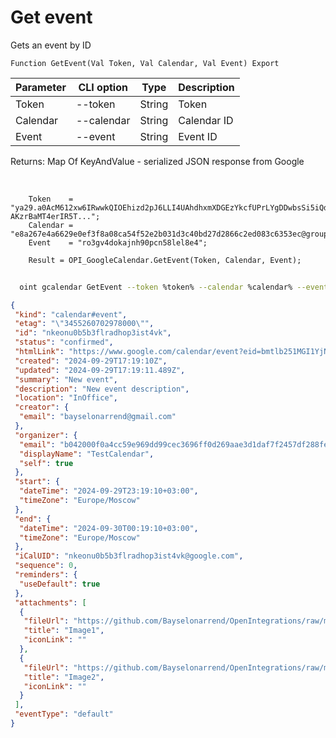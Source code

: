 ﻿---
sidebar_position: 3
---

# Get event
 Gets an event by ID



`Function GetEvent(Val Token, Val Calendar, Val Event) Export`

  | Parameter | CLI option | Type | Description |
  |-|-|-|-|
  | Token | --token | String | Token |
  | Calendar | --calendar | String | Calendar ID |
  | Event | --event | String | Event ID |

  
  Returns:  Map Of KeyAndValue - serialized JSON response from Google

<br/>




```bsl title="Code example"
    Token    = "ya29.a0AcM612xw6IRwwkQIOEhizd2pJ6LLI4UAhdhxmXDGEzYkcfUPrLYgDDwbsSi5iQdc78WPs_1_Qor5KipuV6mAIvr6z-AKzrBaMT4erIR5T...";
    Calendar = "e8a267e4a6629e0ef3f8a08ca54f52e2b031d3c40bd27d2866c2ed083c6353ec@group.calendar.google.com";
    Event    = "ro3gv4dokajnh90pcn58lel8e4";

    Result = OPI_GoogleCalendar.GetEvent(Token, Calendar, Event);
```



```sh title="CLI command example"
    
  oint gcalendar GetEvent --token %token% --calendar %calendar% --event %event%

```

```json title="Result"
{
 "kind": "calendar#event",
 "etag": "\"3455260702978000\"",
 "id": "nkeonu0b5b3flradhop3ist4vk",
 "status": "confirmed",
 "htmlLink": "https://www.google.com/calendar/event?eid=bmtlb251MGI1YjNmbHJhZGhvcDNpc3Q0dmsgYjA0MjAwMGYwYTRjYzU5ZTk2OWRkOTljZWMzNjk2ZmYwZDI2OWFhZTNkMWRhZjdmMjQ1N2RmMjg4ZmUzMzgzNUBn",
 "created": "2024-09-29T17:19:10Z",
 "updated": "2024-09-29T17:19:11.489Z",
 "summary": "New event",
 "description": "New event description",
 "location": "InOffice",
 "creator": {
  "email": "bayselonarrend@gmail.com"
 },
 "organizer": {
  "email": "b042000f0a4cc59e969dd99cec3696ff0d269aae3d1daf7f2457df288fe33835@group.calendar.google.com",
  "displayName": "TestCalendar",
  "self": true
 },
 "start": {
  "dateTime": "2024-09-29T23:19:10+03:00",
  "timeZone": "Europe/Moscow"
 },
 "end": {
  "dateTime": "2024-09-30T00:19:10+03:00",
  "timeZone": "Europe/Moscow"
 },
 "iCalUID": "nkeonu0b5b3flradhop3ist4vk@google.com",
 "sequence": 0,
 "reminders": {
  "useDefault": true
 },
 "attachments": [
  {
   "fileUrl": "https://github.com/Bayselonarrend/OpenIntegrations/raw/main/service/test_data/picture.jpg",
   "title": "Image1",
   "iconLink": ""
  },
  {
   "fileUrl": "https://github.com/Bayselonarrend/OpenIntegrations/raw/main/service/test_data/picture2.jpg",
   "title": "Image2",
   "iconLink": ""
  }
 ],
 "eventType": "default"
}
```
